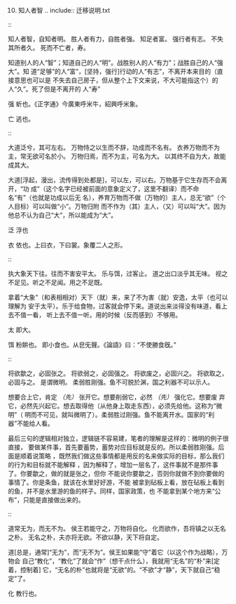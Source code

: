     
10. 知人者智
.. include:: 迁移说明.txt

::

  知人者智，自知者明。
  胜人者有力，自胜者强。
  知足者富。
  强行者有志。
  不失其所者久。
  死而不亡者，寿。

知道别人的人“智”；知道自己的人“明”。战胜别人的人“有力”；战胜自己的人“强大”。知
道“足够”的人“富”，[坚持，强行]行动的人“有志”，不离开本来目的（直接意思也可以是
不失去自己房子，但从整个上下文来说，不大可能指这个）的人“久”。死了但是不离开的
人“寿”

强
  蚚也。《正字通》今廣東呼米牛，紹興呼米象。

亡
  逃也。

::

  大道泛兮，其可左右。
  万物恃之以生而不辞，功成而不名有。
  衣养万物而不为主，常无欲可名於小。
  万物归焉，而不为主，可名为大。
  以其终不自为大，故能成其大。

大道[浮起，漫出，流传得到处都是]，可以左，可以右。万物基于它生存而不会离开，“功
成”（这个名字已经被前面的意象定义了，这里不翻译）而不命名“有”（也就是功成以后无
名），养育万物而不做（万物的）主人，总无“欲”（个人目标）可以叫做“小”。万物归附
而不作为（其）主人，（又）可以叫“大”。因为他总不认为自己“大”，所以能成为“大”。

泛
  浮也

衣
  依也。上曰衣，下曰裳。象覆二人之形。

::

  执大象天下往。往而不害安平太。
  乐与饵，过客止。
  道之出口淡乎其无味。
  视之不足见。听之不足闻。用之不足既。

拿着“大象”（和表相相对）天下（就）来，来了不为害（就）安逸，太平（也可以理解为
安于太平）。乐于给食物，过客就会停下来。道说出来淡得没有味道，看上去不值一看，
听上去不值一听。用的时候（反而感到）不够用。

太
  即大。

饵
  粉餠也。
  即小食也。从皀旡聲。《論語》曰：“不使勝食旣。”

::

  将欲歙之，必固张之。
  将欲弱之，必固强之。
  将欲废之，必固兴之。
  将欲取之，必固与之。
  是谓微明。
  柔弱胜刚强。鱼不可脱於渊，国之利器不可以示人。

想要合上它，肯定 *（先）* 张开它。想要削弱它，必然 *（先）* 强化它。想要废
弃它，必然先兴起它。想去取得他（从他身上取走东西），必须先给他。这称为“微明”（
明而不可见，就叫微明了）。柔弱胜过刚强。鱼不能离开水。国家的“利器”不能给人看。

最后三句的逻辑相对独立，逻辑链不容易建，笔者的理解是这样的：微明的例子很直接，
要做某件事，首先要蓄势，蓄势对应目标就是反的。所以柔弱胜刚强。后面是顺着说策略
，既然我们做这些事情都是用反的名来做实际的目标，那么我们的行为和目标就不能解释
，因为解释了，增加一层名了，这件事就不是那件事了。你要歙之，做的就是张之，但你
不能说你要歙之，否则你就做不到你要做的事情了。你是条鱼，就该在水里好好游，不能
被拿到砧板上看，放在砧板上看到的鱼，并不是水里游的鱼的样子。同样，国家政策，也
不能拿到某个地方来“公布”，只能是直接做出来的。

::

  道常无为，而无不为。
  侯王若能守之，万物将自化。
  化而欲作，吾将镇之以无名之朴。
  无名之朴，夫亦将无欲。不欲以静，天下将自定。

道[总是，通常]“无为”，而“无不为”。侯王如果能“守”着它（以这个作为战略），万物会
自己“教化”，“教化”了就会“作”（想干点什么），我就用“无名”的“朴”来[定着，控制着]
它，“无名的朴”也就将是“无欲”的。“不欲”才“静”，天下就自己“稳定”了。

化
  教行也。

